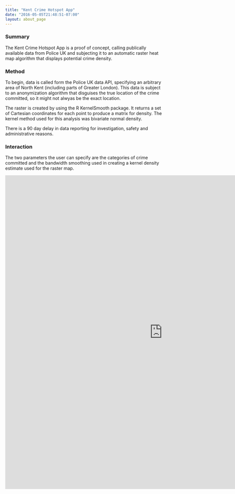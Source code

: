 ```yaml
---
title: "Kent Crime Hotspot App"
date: "2016-05-05T21:48:51-07:00"
layout: about_page
---
```


### Summary

The Kent Crime Hotspot App is a proof of concept, calling publically available data from Police UK and subjecting it to an automatic raster heat map algorithm that displays potential crime density.

### Method

To begin, data is called form the Police UK data API, specifying an arbitrary area of North Kent (including parts of Greater London). This data is subject to an anonymization algorithm that disguises the true location of the crime committed, so it might not alwyas be the exact location.  

The raster is created by using the R KernelSmooth package. It returns a set of Cartesian coordinates for each point to produce a matrix for density. The kernel method used for this analysis was bivariate normal density.

There is a 90 day delay in data reporting for investigation, safety and administrative reasons.

### Interaction

The two parameters the user can specify are the categories of crime committed and the bandwidth smoothing used in creating a kernel density estimate used for the raster map.


<iframe scrolling="no" frameborder="no" height=1000px width=1000px src="https://jkbapps.shinyapps.io/apps/"> </iframe>